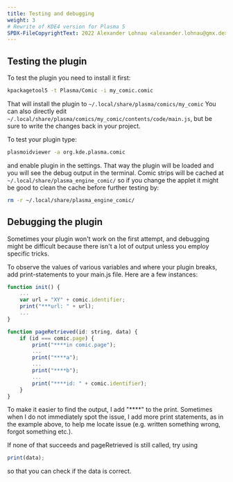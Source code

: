 ```yaml
---
title: Testing and debugging
weight: 3
# Rewrite of KDE4 version for Plasma 5
SPDX-FileCopyrightText: 2022 Alexander Lohnau <alexander.lohnau@gmx.de>
---
```



## Testing the plugin

To test the plugin you need to install it first:

```bash
kpackagetool5 -t Plasma/Comic -i my_comic.comic
```

That will install the plugin to `~/.local/share/plasma/comics/my_comic`
You can also directly edit `~/.local/share/plasma/comics/my_comic/contents/code/main.js`, but be sure to write the changes back in your project.

To test your plugin type:

```bash
plasmoidviewer -a org.kde.plasma.comic
```

and enable plugin in the settings. That way the plugin will be loaded and you will see the debug output in the terminal.
Comic strips will be cached at `~/.local/share/plasma_engine_comic/` so if you change the applet it might be good to clean the cache before further testing by:

```bash
rm -r ~/.local/share/plasma_engine_comic/
```

## Debugging the plugin

Sometimes your plugin won't work on the first attempt, and debugging might be difficult because there isn't a lot of output unless you employ specific tricks.

To observe the values of various variables and where your plugin breaks, add print-statements to your main.js file. Here are a few instances:

```js
function init() {
    ...
    var url = "XY" + comic.identifier;
    print("***url: " + url);
    ...
}

function pageRetrieved(id: string, data) {
    if (id === comic.page) {
        print("****in comic.page");
        ...
        print("****a");
        ...
        print("****b");
        ...
        print("****id: " + comic.identifier);
    }
}
```

To make it easier to find the output, I add "****" to the print.
Sometimes when I do not immediately spot the issue, I add more print statements, as in the example above, to help me locate issue (e.g. written something wrong, forgot something etc.).

If none of that succeeds and pageRetrieved is still called, try using
```js
print(data);
```

so that you can check if the data is correct.
